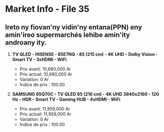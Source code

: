 # Market Info - File 35

## Ireto ny fiovan'ny vidin'ny entana(PPN) eny amin'ireo supermarchés lehibe amin'ity androany ity.

1. **TV QLED - HISENSE - 85E7NQ - 85 (215 cm) - 4K UHD - Dolby Vision - Smart TV - 3xHDMI - WiFi**
   - Prix avant: 10,680,000 Ar
   - Prix actuel: 10,680,000 Ar
   - Variation: 0 Ar
   - Indice de prix : 100.00

2. **SAMSUNG 85Q70C - TV QLED 85 (216 cm) - 4K UHD 3840x2160 - 120 Hz - HDR - Smart TV - Gaming HUB - 4xHDMI - WiFi**
   - Prix avant: 11,959,000 Ar
   - Prix actuel: 11,959,000 Ar
   - Variation: 0 Ar
   - Indice de prix : 100.00

